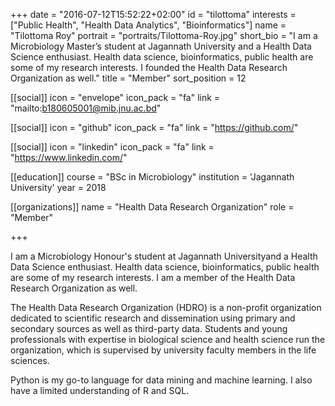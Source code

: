 +++
date = "2016-07-12T15:52:22+02:00"
id = "tilottoma"
interests = ["Public Health", "Health Data Analytics",  "Bioinformatics"]
name = "Tilottoma Roy"
portrait = "portraits/Tilottoma-Roy.jpg"
short_bio = "I am a Microbiology Master’s student at Jagannath University and a Health Data Science enthusiast. Health data science, bioinformatics, public health are some of my research interests. I founded the Health Data Research Organization as well."
title = "Member"
sort_position = 12

[[social]]
    icon = "envelope"
    icon_pack = "fa"
    link = "mailto:b180605001@mib.jnu.ac.bd"

[[social]]
    icon = "github"
    icon_pack = "fa"
    link = "https://github.com/"

[[social]]
    icon = "linkedin"
    icon_pack = "fa"
    link = "https://www.linkedin.com/"

[[education]]
    course = "BSc in Microbiology"
    institution = 'Jagannath University'
    year = 2018

[[organizations]]
    name = "Health Data Research Organization"
    role = "Member"

+++

I  am a Microbiology Honour's student at Jagannath
Universityand a Health Data Science enthusiast. Health data
science, bioinformatics, public health are some of my research interests. I am
a member of the Health
Data Research Organization as well.

The Health Data Research Organization (HDRO) is a non-profit
organization dedicated to scientific research and dissemination using primary
and secondary sources as well as third-party data. Students and young
professionals with expertise in biological science and health science run the
organization, which is supervised by university faculty members in the life
sciences.

Python is my go-to language for data mining and machine learning.
I also have a limited understanding of R and SQL.
